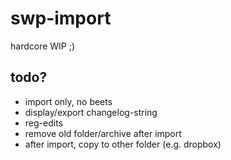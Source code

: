 # swp-import

hardcore WIP ;)

## todo?

- import only, no beets
- display/export changelog-string
- reg-edits
- remove old folder/archive after import
- after import, copy to other folder (e.g. dropbox)